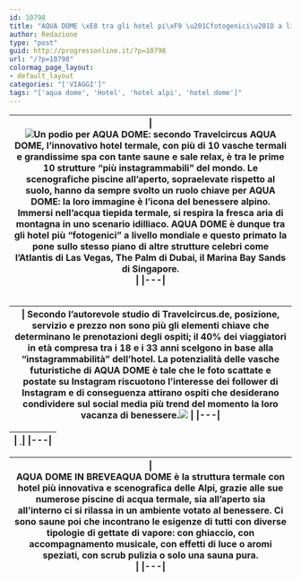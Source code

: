 ```yaml
---
id: 10798
title: "AQUA DOME \xE8 tra gli hotel pi\xF9 \u201Cfotogenici\u201D a livello mondiale"
author: Redazione
type: "post"
guid: http://progressonline.it/?p=10798
url: "/?p=10798"
colormag_page_layout:
- default_layout
categories: "['VIAGGI']"
tags: "['aqua dome', 'Hotel', 'hotel alpi', 'hotel dome']"
---
```


| \| <div>**![](https://progressonline.it/wp-content/uploads/2019/03/ansicht-schalen-nacht-300x225.jpg)Un podio per AQUA DOME:** secondo Travelcircus **AQUA DOME**, l’innovativo hotel termale, con più di 10 vasche termali e grandissime spa con tante saune e sale relax, **è tra le prime 10 strutture “più instagrammabili” del mondo.**   Le scenografiche piscine all’aperto, sopraelevate rispetto al suolo, hanno da sempre svolto un ruolo chiave per AQUA DOME: la loro immagine è **l’icona del benessere** alpino. Immersi nell’acqua tiepida termale, si respira la fresca aria di montagna in uno scenario idilliaco. **AQUA DOME è dunque tra gli hotel più “fotogenici” a livello mondiale e questo primato la pone sullo stesso piano di altre strutture celebri come l’Atlantis di Las Vegas, The Palm di Dubai, il Marina Bay Sands di Singapore.**</div> \| \|---\| |
|---|

|  |
|---|

| \| Secondo l’autorevole studio di Travelcircus.de, posizione, servizio e prezzo non sono più gli elementi chiave che determinano le prenotazioni degli ospiti; **il 40% dei viaggiatori in età compresa tra i 18 e i 33 anni scelgono in base alla “instagrammabilità” dell’hotel.** La potenzialità delle vasche futuristiche di AQUA DOME è tale che le foto scattate e postate su Instagram riscuotono l’interesse dei follower di Instagram e di conseguenza attirano ospiti che desiderano condividere sul social media più trend del momento la loro vacanza di benessere.![](https://progressonline.it/wp-content/uploads/2019/03/ansicht-winter1-300x201.jpg) \| \|---\| |
|---|

| \| [ ![]() ](https://pizzininiscolari.us16.list-manage.com/track/click?u=342bb200eca67c2476e8b2c1f&id=63ca119234&e=f3aea4b059) \| \|---\| |
|---|

| \| <div>**AQUA DOME IN BREVE**AQUA DOME è la struttura termale con hotel più innovativa e scenografica delle Alpi, grazie alle sue numerose piscine di acqua termale, sia all’aperto sia all’interno ci si rilassa in un ambiente votato al benessere. Ci sono **saune poi che incontrano le esigenze di tutti con diverse** tipologie di gettate di vapore: con ghiaccio, con accompagnamento musicale, con effetti di luce o aromi speziati, con scrub pulizia o solo una sauna pura.  </div> \| \|---\| |
|---|